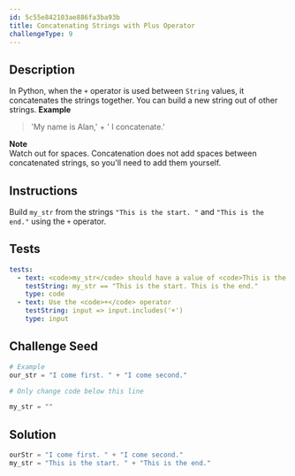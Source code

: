 ```yaml
---
id: 5c55e842103ae886fa3ba93b
title: Concatenating Strings with Plus Operator
challengeType: 9
---
```


## Description
<section id='description'>
In Python, when the <code>+</code> operator is used between <code>String</code> values, it concatenates the strings together. You can build a new string out of other strings.
<strong>Example</strong>
<blockquote>'My name is Alan,' + ' I concatenate.'</blockquote>
<strong>Note</strong><br>Watch out for spaces. Concatenation does not add spaces between concatenated strings, so you'll need to add them yourself.
</section>

## Instructions
<section id='instructions'>
Build <code>my_str</code> from the strings <code>"This is the start. "</code> and <code>"This is the end."</code> using the <code>+</code> operator.
</section>

## Tests
<section id='tests'>

```yml
tests:
  - text: <code>my_str</code> should have a value of <code>This is the start. This is the end.</code>
    testString: my_str == "This is the start. This is the end."
    type: code
  - text: Use the <code>+</code> operator
    testString: input => input.includes('+')
    type: input

```

</section>

## Challenge Seed
<section id='challengeSeed'>

<div id='py-seed'>

```python
# Example
our_str = "I come first. " + "I come second."

# Only change code below this line

my_str = ""


```

</div>

</section>

## Solution
<section id='solution'>


```python
ourStr = "I come first. " + "I come second."
my_str = "This is the start. " + "This is the end."
```

</section>
